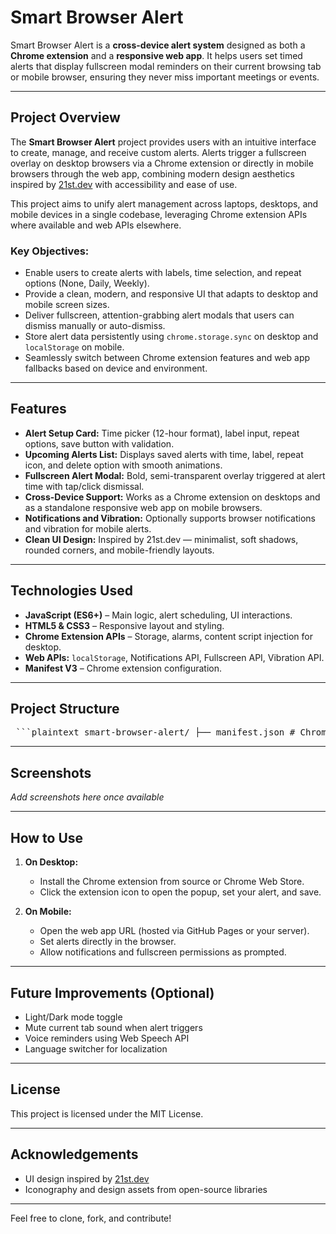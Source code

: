 # Smart Browser Alert

Smart Browser Alert is a **cross-device alert system** designed as both a **Chrome extension** and a **responsive web app**. It helps users set timed alerts that display fullscreen modal reminders on their current browsing tab or mobile browser, ensuring they never miss important meetings or events.

---

## Project Overview

The **Smart Browser Alert** project provides users with an intuitive interface to create, manage, and receive custom alerts. Alerts trigger a fullscreen overlay on desktop browsers via a Chrome extension or directly in mobile browsers through the web app, combining modern design aesthetics inspired by [21st.dev](https://21st.dev) with accessibility and ease of use.

This project aims to unify alert management across laptops, desktops, and mobile devices in a single codebase, leveraging Chrome extension APIs where available and web APIs elsewhere.

### Key Objectives:
- Enable users to create alerts with labels, time selection, and repeat options (None, Daily, Weekly).
- Provide a clean, modern, and responsive UI that adapts to desktop and mobile screen sizes.
- Deliver fullscreen, attention-grabbing alert modals that users can dismiss manually or auto-dismiss.
- Store alert data persistently using `chrome.storage.sync` on desktop and `localStorage` on mobile.
- Seamlessly switch between Chrome extension features and web app fallbacks based on device and environment.

---

## Features

- **Alert Setup Card:** Time picker (12-hour format), label input, repeat options, save button with validation.
- **Upcoming Alerts List:** Displays saved alerts with time, label, repeat icon, and delete option with smooth animations.
- **Fullscreen Alert Modal:** Bold, semi-transparent overlay triggered at alert time with tap/click dismissal.
- **Cross-Device Support:** Works as a Chrome extension on desktops and as a standalone responsive web app on mobile browsers.
- **Notifications and Vibration:** Optionally supports browser notifications and vibration for mobile alerts.
- **Clean UI Design:** Inspired by 21st.dev — minimalist, soft shadows, rounded corners, and mobile-friendly layouts.

---

## Technologies Used

- **JavaScript (ES6+)** – Main logic, alert scheduling, UI interactions.
- **HTML5 & CSS3** – Responsive layout and styling.
- **Chrome Extension APIs** – Storage, alarms, content script injection for desktop.
- **Web APIs:** `localStorage`, Notifications API, Fullscreen API, Vibration API.
- **Manifest V3** – Chrome extension configuration.

---

## Project Structure

<pre lang="markdown"> ```plaintext smart-browser-alert/ ├── manifest.json # Chrome extension manifest file ├── popup.html # Extension popup UI wrapper ├── background.js # Background script for alarms and event handling ├── content.js # Content script for fullscreen alert injection ├── index.html # Standalone responsive web app UI ├── app.js # Unified JavaScript logic with environment detection ├── style.css # Responsive styles with mobile-friendly design ├── assets/ │ └── icons/ # Extension and web app icons ``` </pre>



---

## Screenshots

*Add screenshots here once available*

---

## How to Use

1. **On Desktop:**  
   - Install the Chrome extension from source or Chrome Web Store.  
   - Click the extension icon to open the popup, set your alert, and save.

2. **On Mobile:**  
   - Open the web app URL (hosted via GitHub Pages or your server).  
   - Set alerts directly in the browser.  
   - Allow notifications and fullscreen permissions as prompted.

---

## Future Improvements (Optional)

- Light/Dark mode toggle  
- Mute current tab sound when alert triggers  
- Voice reminders using Web Speech API  
- Language switcher for localization  

---

## License

This project is licensed under the MIT License.

---

## Acknowledgements

- UI design inspired by [21st.dev](https://21st.dev)  
- Iconography and design assets from open-source libraries

---

Feel free to clone, fork, and contribute!
